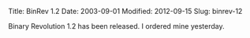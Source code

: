 Title: BinRev 1.2
Date: 2003-09-01
Modified: 2012-09-15
Slug: binrev-12

Binary Revolution 1.2 has been <span class="removed_link">released</span>. I ordered mine yesterday.
